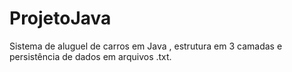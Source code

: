 # ProjetoJava
Sistema de aluguel de carros em Java , estrutura em 3 camadas e persistência de dados em arquivos .txt.
